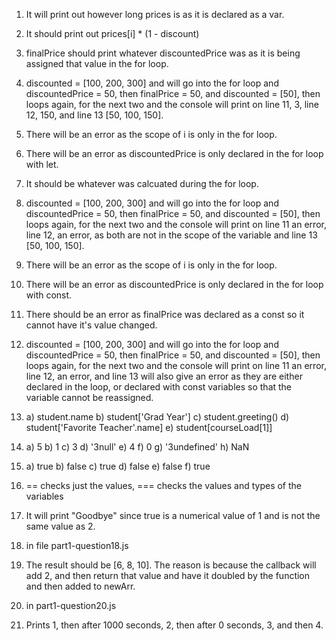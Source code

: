 1. It will print out however long prices is as it is declared as a var.
2. It should print out prices[i] * (1 - discount)
3. finalPrice should print whatever discountedPrice was as it is being assigned that value in the for loop.
4. discounted = [100, 200, 300] and will go into the for loop and discountedPrice = 50, then finalPrice = 50, and discounted = [50], then loops again, for the next two and the console will print on line 11, 3, line 12, 150, and line 13 [50, 100, 150].

5. There will be an error as the scope of i is only in the for loop.
6. There will be an error as discountedPrice is only declared in the for loop with let.
7. It should be whatever was calcuated during the for loop.
8. discounted = [100, 200, 300] and will go into the for loop and discountedPrice = 50, then finalPrice = 50, and discounted = [50], then loops again, for the next two and the console will print on line 11 an error, line 12, an error, as both are not in the scope of the variable and line 13 [50, 100, 150].

9. There will be an error as the scope of i is only in the for loop.
10. There will be an error as discountedPrice is only declared in the for loop with const.
11. There should be an error as finalPrice was declared as a const so it cannot have it's value changed.
12. discounted = [100, 200, 300] and will go into the for loop and discountedPrice = 50, then finalPrice = 50, and discounted = [50], then loops again, for the next two and the console will print on line 11 an error, line 12, an error, and line 13 will also give an error as they are either declared in the loop, or declared with const variables so that the variable cannot be reassigned.

13. a) student.name
    b) student['Grad Year']
    c) student.greeting()
    d) student['Favorite Teacher'.name]
    e) student[courseLoad[1]]

14. a) 5
    b) 1
    c) 3
    d) '3null'
    e) 4
    f) 0
    g) '3undefined'
    h) NaN

15. a) true
    b) false
    c) true
    d) false
    e) false
    f) true

16. == checks just the values, === checks the values and types of the variables

17. It will print "Goodbye" since true is a numerical value of 1 and is not the same value as 2.

18. in file part1-question18.js

19. The result should be [6, 8, 10]. The reason is because the callback will add 2, and then return that value and have it doubled by the function and then added to newArr.

20. in part1-question20.js

21. Prints 1, then after 1000 seconds, 2, then after 0 seconds, 3, and then 4.
